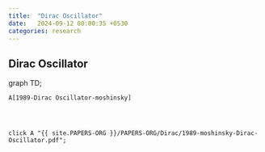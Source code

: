 ```yaml
---
title:  "Dirac Oscillator"
date:   2024-09-12 00:00:35 +0530
categories: research
---
```

Dirac Oscillator 
---
<div class="mermaid">
graph TD;

    A[1989-Dirac Oscillator-moshinsky]




    click A "{{ site.PAPERS-ORG }}/PAPERS-ORG/Dirac/1989-moshinsky-Dirac-Oscillator.pdf";


</div>

    
    
